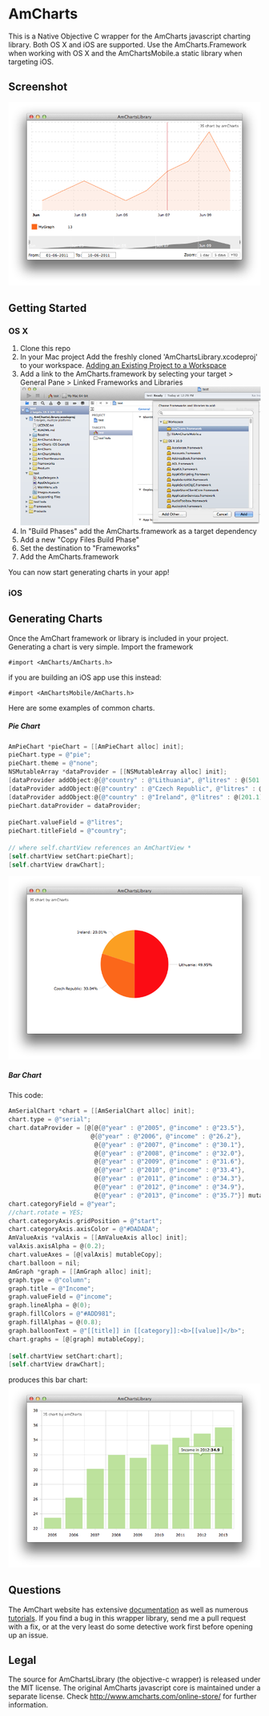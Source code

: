 AmCharts
========

This is a Native Objective C wrapper for the AmCharts javascript charting library.  Both OS X and iOS are supported.  Use the AmCharts.Framework when working with OS X and the AmChartsMobile.a static library when targeting iOS.

## Screenshot
![AmCharts in Cocoa App](https://raw.githubusercontent.com/ChimpStudios/AmCharts/master/Readme/Line%20Chart.png)

## Getting Started

### OS X
1. Clone this repo
2. In your Mac project Add the freshly cloned 'AmChartsLibrary.xcodeproj' to your workspace.  [Adding an Existing Project to a Workspace](https://developer.apple.com/library/ios/recipes/xcode_help-structure_navigator/articles/Adding_an_Existing_Project_to_a_Workspace.html)
3. Add a link to the AmCharts.framework by selecting your target > General Pane > Linked Frameworks and Libraries
![OS X Integration](https://raw.githubusercontent.com/ChimpStudios/AmCharts/master/Readme/osx_integration_1.png)
4. In "Build Phases" add the AmCharts.framework as a target dependency
5. Add a new "Copy Files Build Phase"
6. Set the destination to "Frameworks"
7. Add the AmCharts.framework

You can now start generating charts in your app!

### iOS

## Generating Charts

Once the AmChart framework or library is included in your project.  Generating a chart is very simple.  Import the framework 
```
#import <AmCharts/AmCharts.h>
```
if you are building an iOS app use this instead:
```
#import <AmChartsMobile/AmCharts.h>
```

Here are some examples of common charts.

##### Pie Chart

```objective-c
AmPieChart *pieChart = [[AmPieChart alloc] init];
pieChart.type = @"pie";
pieChart.theme = @"none";
NSMutableArray *dataProvider = [[NSMutableArray alloc] init];
[dataProvider addObject:@{@"country" : @"Lithuania", @"litres" : @(501.9)}];
[dataProvider addObject:@{@"country" : @"Czech Republic", @"litres" : @(301.9)}];
[dataProvider addObject:@{@"country" : @"Ireland", @"litres" : @(201.1)}];
pieChart.dataProvider = dataProvider;

pieChart.valueField = @"litres";
pieChart.titleField = @"country";

// where self.chartView references an AmChartView *
[self.chartView setChart:pieChart];
[self.chartView drawChart];
```
![AmCharts in Cocoa App](https://raw.githubusercontent.com/ChimpStudios/AmCharts/master/Readme/Pie%20Chart.png)


##### Bar Chart
This code:

```objective-c
AmSerialChart *chart = [[AmSerialChart alloc] init];
chart.type = @"serial";
chart.dataProvider = [@[@{@"year" : @"2005", @"income" : @"23.5"},
                       @{@"year" : @"2006", @"income" : @"26.2"},
                        @{@"year" : @"2007", @"income" : @"30.1"},
                        @{@"year" : @"2008", @"income" : @"32.0"},
                        @{@"year" : @"2009", @"income" : @"31.6"},
                        @{@"year" : @"2010", @"income" : @"33.4"},
                        @{@"year" : @"2011", @"income" : @"34.3"},
                        @{@"year" : @"2012", @"income" : @"34.9"},
                        @{@"year" : @"2013", @"income" : @"35.7"}] mutableCopy];
chart.categoryField = @"year";
//chart.rotate = YES;
chart.categoryAxis.gridPosition = @"start";
chart.categoryAxis.axisColor = @"#DADADA";
AmValueAxis *valAxis = [[AmValueAxis alloc] init];
valAxis.axisAlpha = @(0.2);
chart.valueAxes = [@[valAxis] mutableCopy];
chart.balloon = nil;
AmGraph *graph = [[AmGraph alloc] init];
graph.type = @"column";
graph.title = @"Income";
graph.valueField = @"income";
graph.lineAlpha = @(0);
graph.fillColors = @"#ADD981";
graph.fillAlphas = @(0.8);
graph.balloonText = @"[[title]] in [[category]]:<b>[[value]]</b>";
chart.graphs = [@[graph] mutableCopy];

[self.chartView setChart:chart];
[self.chartView drawChart];
```
produces this bar chart:
![AmCharts in Cocoa App](https://raw.githubusercontent.com/ChimpStudios/AmCharts/master/Readme/Bar%20Chart.png)

## Questions
The AmChart website has extensive [documentation](http://docs.amcharts.com/3/) as well as numerous [tutorials](http://www.amcharts.com/tutorials/).  If you find a bug in this wrapper library, send me a pull request with a fix, or at the very least do some detective work first before opening up an issue.

## Legal
The source for AmChartsLibrary (the objective-c wrapper) is released under the MIT license.  The original AmCharts javascript core is maintained under a separate license.  Check http://www.amcharts.com/online-store/ for further information.